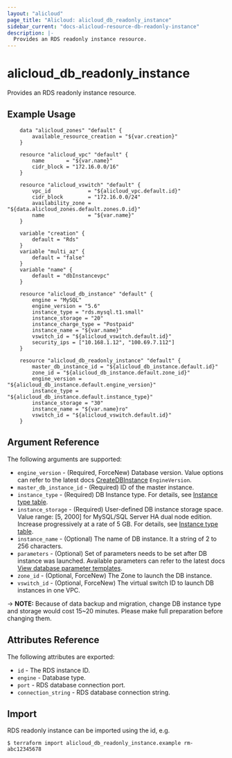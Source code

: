 ```yaml
---
layout: "alicloud"
page_title: "Alicloud: alicloud_db_readonly_instance"
sidebar_current: "docs-alicloud-resource-db-readonly-instance"
description: |-
  Provides an RDS readonly instance resource.
---
```


# alicloud\_db\_readonly\_instance

Provides an RDS readonly instance resource. 

## Example Usage

```
    data "alicloud_zones" "default" {
        available_resource_creation = "${var.creation}"
    }

    resource "alicloud_vpc" "default" {
        name       = "${var.name}"
        cidr_block = "172.16.0.0/16"
    }

    resource "alicloud_vswitch" "default" {
        vpc_id            = "${alicloud_vpc.default.id}"
        cidr_block        = "172.16.0.0/24"
        availability_zone = "${data.alicloud_zones.default.zones.0.id}"
        name              = "${var.name}"
    }

    variable "creation" {
		default = "Rds"
	}
	variable "multi_az" {
		default = "false"
	}
	variable "name" {
		default = "dbInstancevpc"
	}

	resource "alicloud_db_instance" "default" {
		engine = "MySQL"
		engine_version = "5.6"
		instance_type = "rds.mysql.t1.small"
		instance_storage = "20"
		instance_charge_type = "Postpaid"
		instance_name = "${var.name}"
		vswitch_id = "${alicloud_vswitch.default.id}"
		security_ips = ["10.168.1.12", "100.69.7.112"]
	}

    resource "alicloud_db_readonly_instance" "default" {
		master_db_instance_id = "${alicloud_db_instance.default.id}"
		zone_id = "${alicloud_db_instance.default.zone_id}"
		engine_version = "${alicloud_db_instance.default.engine_version}"
		instance_type = "${alicloud_db_instance.default.instance_type}"
		instance_storage = "30"
		instance_name = "${var.name}ro"
		vswitch_id = "${alicloud_vswitch.default.id}"
	}

```

## Argument Reference

The following arguments are supported:

* `engine_version` - (Required, ForceNew) Database version. Value options can refer to the latest docs [CreateDBInstance](https://www.alibabacloud.com/help/doc-detail/26228.htm) `EngineVersion`.
* `master_db_instance_id` - (Required) ID of the master instance.
* `instance_type` - (Required) DB Instance type. For details, see [Instance type table](https://www.alibabacloud.com/help/doc-detail/26312.htm).
* `instance_storage` - (Required) User-defined DB instance storage space. Value range: [5, 2000] for MySQL/SQL Server HA dual node edition. Increase progressively at a rate of 5 GB. For details, see [Instance type table](https://www.alibabacloud.com/help/doc-detail/26312.htm).
* `instance_name` - (Optional) The name of DB instance. It a string of 2 to 256 characters.
* `parameters` - (Optional) Set of parameters needs to be set after DB instance was launched. Available parameters can refer to the latest docs [View database parameter templates](https://www.alibabacloud.com/help/doc-detail/26284.htm).
* `zone_id` - (Optional, ForceNew) The Zone to launch the DB instance.
* `vswitch_id` - (Optional, ForceNew) The virtual switch ID to launch DB instances in one VPC.

-> **NOTE:** Because of data backup and migration, change DB instance type and storage would cost 15~20 minutes. Please make full preparation before changing them.

## Attributes Reference

The following attributes are exported:

* `id` - The RDS instance ID.
* `engine` - Database type.
* `port` - RDS database connection port.
* `connection_string` - RDS database connection string.

## Import

RDS readonly instance can be imported using the id, e.g.

```
$ terraform import alicloud_db_readonly_instance.example rm-abc12345678
```
